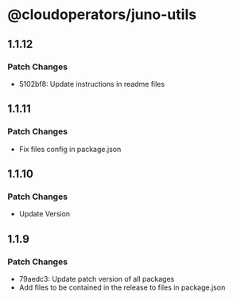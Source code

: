 # @cloudoperators/juno-utils

## 1.1.12

### Patch Changes

- 5102bf8: Update instructions in readme files

## 1.1.11

### Patch Changes

- Fix files config in package.json

## 1.1.10

### Patch Changes

- Update Version

## 1.1.9

### Patch Changes

- 79aedc3: Update patch version of all packages
- Add files to be contained in the release to files in package.json
